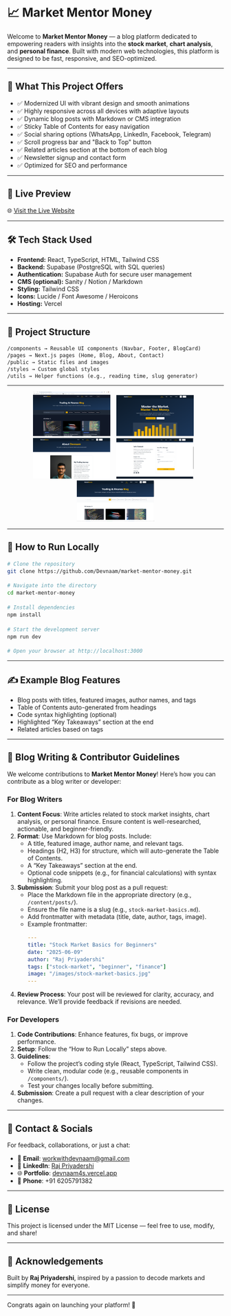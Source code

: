 # 📈 Market Mentor Money

Welcome to **Market Mentor Money** — a blog platform dedicated to empowering readers with insights into the **stock market**, **chart analysis**, and **personal finance**. Built with modern web technologies, this platform is designed to be fast, responsive, and SEO-optimized.

---

## 🧠 What This Project Offers

- ✅ Modernized UI with vibrant design and smooth animations
- ✅ Highly responsive across all devices with adaptive layouts
- ✅ Dynamic blog posts with Markdown or CMS integration
- ✅ Sticky Table of Contents for easy navigation
- ✅ Social sharing options (WhatsApp, LinkedIn, Facebook, Telegram)
- ✅ Scroll progress bar and "Back to Top" button
- ✅ Related articles section at the bottom of each blog
- ✅ Newsletter signup and contact form
- ✅ Optimized for SEO and performance

---

## 🚀 Live Preview

🌐 [Visit the Live Website](https://market-money-mentor.vercel.app/)


---

## 🛠 Tech Stack Used

- **Frontend:** React, TypeScript, HTML, Tailwind CSS
- **Backend:** Supabase (PostgreSQL with SQL queries)
- **Authentication:** Supabase Auth for secure user management
- **CMS (optional):** Sanity / Notion / Markdown
- **Styling:** Tailwind CSS
- **Icons:** Lucide / Font Awesome / Heroicons
- **Hosting:** Vercel

---

## 📁 Project Structure

```
/components → Reusable UI components (Navbar, Footer, BlogCard)
/pages → Next.js pages (Home, Blog, About, Contact)
/public → Static files and images
/styles → Custom global styles
/utils → Helper functions (e.g., reading time, slug generator)
```

---

<!-- Example: Displaying 5 local images in a row using HTML in README.md -->
<p align="center">
  <img src="/src/images/img1.png" alt="Image 1" width="180" style="margin-right:10px;"/>
  <img src="/src/images/img2.png" alt="Image 2" width="180" style="margin-right:10px;"/>
  <img src="/src/images/img3.png" alt="Image 3" width="180" style="margin-right:10px;"/>
  <img src="/src/images/img4.png" alt="Image 4" width="180" style="margin-right:10px;"/>
  <img src="/src/images/img5.png" alt="Image 5" width="180"/>
</p>

---

## 🧪 How to Run Locally

```bash
# Clone the repository
git clone https://github.com/Devnaam/market-mentor-money.git

# Navigate into the directory
cd market-mentor-money

# Install dependencies
npm install

# Start the development server
npm run dev

# Open your browser at http://localhost:3000
```

---

## ✍️ Example Blog Features

- Blog posts with titles, featured images, author names, and tags
- Table of Contents auto-generated from headings
- Code syntax highlighting (optional)
- Highlighted “Key Takeaways” section at the end
- Related articles based on tags

---

## 📝 Blog Writing & Contributor Guidelines

We welcome contributions to **Market Mentor Money**! Here’s how you can contribute as a blog writer or developer:

### For Blog Writers
1. **Content Focus**: Write articles related to stock market insights, chart analysis, or personal finance. Ensure content is well-researched, actionable, and beginner-friendly.
2. **Format**: Use Markdown for blog posts. Include:
   - A title, featured image, author name, and relevant tags.
   - Headings (H2, H3) for structure, which will auto-generate the Table of Contents.
   - A “Key Takeaways” section at the end.
   - Optional code snippets (e.g., for financial calculations) with syntax highlighting.
3. **Submission**: Submit your blog post as a pull request:
   - Place the Markdown file in the appropriate directory (e.g., `/content/posts/`).
   - Ensure the file name is a slug (e.g., `stock-market-basics.md`).
   - Add frontmatter with metadata (title, date, author, tags, image).
   - Example frontmatter:
     ```yaml
     ---
     title: "Stock Market Basics for Beginners"
     date: "2025-06-09"
     author: "Raj Priyadershi"
     tags: ["stock-market", "beginner", "finance"]
     image: "/images/stock-market-basics.jpg"
     ---
     ```
4. **Review Process**: Your post will be reviewed for clarity, accuracy, and relevance. We’ll provide feedback if revisions are needed.

### For Developers
1. **Code Contributions**: Enhance features, fix bugs, or improve performance.
2. **Setup**: Follow the “How to Run Locally” steps above.
3. **Guidelines**:
   - Follow the project’s coding style (React, TypeScript, Tailwind CSS).
   - Write clean, modular code (e.g., reusable components in `/components/`).
   - Test your changes locally before submitting.
4. **Submission**: Create a pull request with a clear description of your changes.

---

## 📩 Contact & Socials

For feedback, collaborations, or just a chat:

- 📧 **Email**: [workwithdevnaam@gmail.com](mailto:workwithdevnaam@gmail.com)
- 💼 **LinkedIn**: [Raj Priyadershi](https://www.linkedin.com/in/raj-priyadershi-56a256282/)
- 🌐 **Portfolio**: [devnaam4s.vercel.app](https://devnaam4s.vercel.app/)
- 📱 **Phone**: +91 6205791382

---

## 📜 License

This project is licensed under the MIT License — feel free to use, modify, and share!

---

## 🙌 Acknowledgements

Built by **Raj Priyadershi**, inspired by a passion to decode markets and simplify money for everyone.

---

Congrats again on launching your platform! 🚀